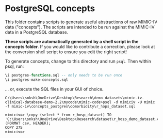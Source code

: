 # PostgreSQL concepts

This folder contains scripts to generate useful abstractions of raw MIMIC-IV data ("concepts"). The
scripts are intended to be run against the MIMIC-IV data in a PostgreSQL database.

**These scripts are automatically generated by a shell script in the concepts folder.**
If you would like to contribute a correction, please look at the conversion shell script to ensure you edit the right script!

To generate concepts, change to this directory and run `psql`. Then within psql, run:

```sql
\i postgres-functions.sql -- only needs to be run once
\i postgres-make-concepts.sql
```

... or, execute the SQL files in your GUI of choice.

```
C:\Users\snksh\OneDrive\Desktop\Research\demo datasets\mimic-iv-clinical-database-demo-2.2\mycode\mimic-code>psql -d mimiciv -U mimic -f mimic-iv\concepts_postgres\comorbidity\r_hops_dataset.sql

mimiciv=> \copy (select * from r_hosp_dataset) TO 'C:\Users\snksh\OneDrive\Desktop\Research\dataset\r_hosp_demo_dataset.csv' (FORMAT csv, HEADER);
COPY 275
mimiciv=>
```
